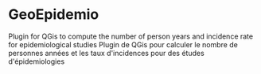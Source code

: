# GeoEpidemio
Plugin for QGis to compute the number of person years and incidence rate for epidemiological studies
Plugin de QGis pour calculer le nombre de personnes années et les taux d'incidences pour des études d'épidemiologies
